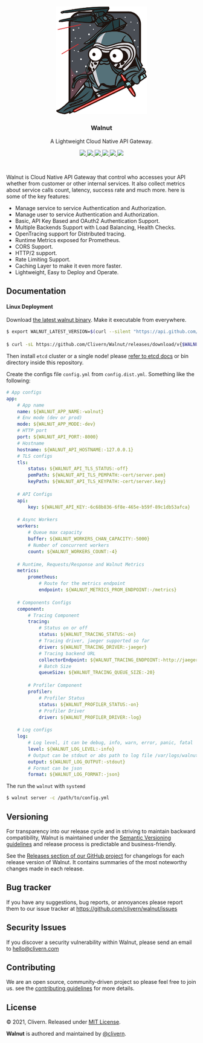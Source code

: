<p align="center">
    <img src="/assets/logo.png?v=0.1.0" width="240" />
    <h3 align="center">Walnut</h3>
    <p align="center">A Lightweight Cloud Native API Gateway.</p>
    <p align="center">
        <a href="https://github.com/Clivern/Walnut/actions/workflows/build.yml">
            <img src="https://github.com/Clivern/Walnut/actions/workflows/build.yml/badge.svg">
        </a>
        <a href="https://github.com/Clivern/Walnut/actions">
            <img src="https://github.com/Clivern/Walnut/workflows/Release/badge.svg">
        </a>
        <a href="https://github.com/Clivern/Walnut/releases">
            <img src="https://img.shields.io/badge/Version-0.1.0-red.svg">
        </a>
        <a href="https://goreportcard.com/report/github.com/Clivern/Walnut">
            <img src="https://goreportcard.com/badge/github.com/Clivern/Walnut?v=0.1.0">
        </a>
        <a href="https://godoc.org/github.com/clivern/walnut">
            <img src="https://godoc.org/github.com/clivern/walnut?status.svg">
        </a>
        <a href="https://github.com/Clivern/Walnut/blob/master/LICENSE">
            <img src="https://img.shields.io/badge/LICENSE-MIT-orange.svg">
        </a>
    </p>
</p>
<br/>

Walnut is Cloud Native API Gateway that control who accesses your API whether from customer or other internal services. It also collect metrics about service calls count, latency, success rate and much more. here is some of the key features:

- Manage service to service Authentication and Authorization.
- Manage user to service Authentication and Authorization.
- Basic, API Key Based and OAuth2 Authentication Support.
- Multiple Backends Support with Load Balancing, Health Checks.
- OpenTracing support for Distributed tracing.
- Runtime Metrics exposed for Prometheus.
- CORS Support.
- HTTP/2 support.
- Rate Limiting Support.
- Caching Layer to make it even more faster.
- Lightweight, Easy to Deploy and Operate.


## Documentation

#### Linux Deployment

Download [the latest walnut binary](https://github.com/Clivern/Walnut/releases). Make it executable from everywhere.

```zsh
$ export WALNUT_LATEST_VERSION=$(curl --silent "https://api.github.com/repos/Clivern/Walnut/releases/latest" | jq '.tag_name' | sed -E 's/.*"([^"]+)".*/\1/' | tr -d v)

$ curl -sL https://github.com/Clivern/Walnut/releases/download/v{$WALNUT_LATEST_VERSION}/walnut_{$WALNUT_LATEST_VERSION}_Linux_x86_64.tar.gz | tar xz
```

Then install `etcd` cluster or a single node! please [refer to etcd docs](https://etcd.io/docs/v3.5/) or bin directory inside this repository.

Create the configs file `config.yml` from `config.dist.yml`. Something like the following:

```yaml
# App configs
app:
    # App name
    name: ${WALNUT_APP_NAME:-walnut}
    # Env mode (dev or prod)
    mode: ${WALNUT_APP_MODE:-dev}
    # HTTP port
    port: ${WALNUT_API_PORT:-8000}
    # Hostname
    hostname: ${WALNUT_API_HOSTNAME:-127.0.0.1}
    # TLS configs
    tls:
        status: ${WALNUT_API_TLS_STATUS:-off}
        pemPath: ${WALNUT_API_TLS_PEMPATH:-cert/server.pem}
        keyPath: ${WALNUT_API_TLS_KEYPATH:-cert/server.key}

    # API Configs
    api:
        key: ${WALNUT_API_KEY:-6c68b836-6f8e-465e-b59f-89c1db53afca}

    # Async Workers
    workers:
        # Queue max capacity
        buffer: ${WALNUT_WORKERS_CHAN_CAPACITY:-5000}
        # Number of concurrent workers
        count: ${WALNUT_WORKERS_COUNT:-4}

    # Runtime, Requests/Response and Walnut Metrics
    metrics:
        prometheus:
            # Route for the metrics endpoint
            endpoint: ${WALNUT_METRICS_PROM_ENDPOINT:-/metrics}

    # Components Configs
    component:
        # Tracing Component
        tracing:
            # Status on or off
            status: ${WALNUT_TRACING_STATUS:-on}
            # Tracing driver, jaeger supported so far
            driver: ${WALNUT_TRACING_DRIVER:-jaeger}
            # Tracing backend URL
            collectorEndpoint: ${WALNUT_TRACING_ENDPOINT:-http://jaeger.local:14268/api/traces}
            # Batch Size
            queueSize: ${WALNUT_TRACING_QUEUE_SIZE:-20}

        # Profiler Component
        profiler:
            # Profiler Status
            status: ${WALNUT_PROFILER_STATUS:-on}
            # Profiler Driver
            driver: ${WALNUT_PROFILER_DRIVER:-log}

    # Log configs
    log:
        # Log level, it can be debug, info, warn, error, panic, fatal
        level: ${WALNUT_LOG_LEVEL:-info}
        # Output can be stdout or abs path to log file /var/logs/walnut.log
        output: ${WALNUT_LOG_OUTPUT:-stdout}
        # Format can be json
        format: ${WALNUT_LOG_FORMAT:-json}
```

The run the `walnut` with `systemd`

```zsh
$ walnut server -c /path/to/config.yml
```


## Versioning

For transparency into our release cycle and in striving to maintain backward compatibility, Walnut is maintained under the [Semantic Versioning guidelines](https://semver.org/) and release process is predictable and business-friendly.

See the [Releases section of our GitHub project](https://github.com/clivern/walnut/releases) for changelogs for each release version of Walnut. It contains summaries of the most noteworthy changes made in each release.


## Bug tracker

If you have any suggestions, bug reports, or annoyances please report them to our issue tracker at https://github.com/clivern/walnut/issues


## Security Issues

If you discover a security vulnerability within Walnut, please send an email to [hello@clivern.com](mailto:hello@clivern.com)


## Contributing

We are an open source, community-driven project so please feel free to join us. see the [contributing guidelines](CONTRIBUTING.md) for more details.


## License

© 2021, Clivern. Released under [MIT License](https://opensource.org/licenses/mit-license.php).

**Walnut** is authored and maintained by [@clivern](http://github.com/clivern).
